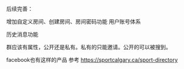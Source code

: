 后续完善：

增加自定义房间、创建房间、房间密码功能
用户账号体系

历史消息功能

群应该有属性，公开还是私有。私有的只能邀请。公开的可以被搜到。

facebook也有这样的产品 参考 https://sportcalgary.ca/sport-directory